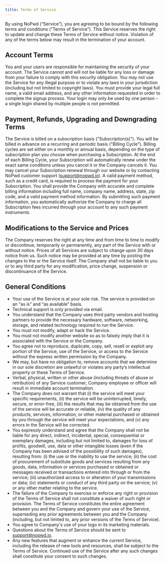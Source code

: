```yaml
---
title: Terms of Service
---
```


By using NoPwd (“Service”), you are agreeing to be bound by the following terms and conditions (“Terms of Service”).
This Service reserves the right to update and change these Terms of Service without notice.
Violation of any of the terms below may result in the termination of your account.

## Account Terms

You and your users are responsible for maintaining the security of your account. The Service cannot and will not be liable for any loss or damage from your failure to comply with this security obligation.
You may not use the Service for any illegal purpose or to violate any laws in your jurisdiction (including but not limited to copyright laws).
You must provide your legal full name, a valid email address, and any other information requested in order to complete the signup process.
Your login may only be used by one person – a single login shared by multiple people is not permitted.

## Payment, Refunds, Upgrading and Downgrading Terms

The Service is billed on a subscription basis ("Subscription(s)"). You will be billed in advance on a recurring and periodic basis ("Billing Cycle"). Billing cycles are set either on a monthly or annual basis, depending on the type of subscription plan you choose when purchasing a Subscription.
At the end of each Billing Cycle, your Subscription will automatically renew under the exact same conditions unless you cancel it or the Company cancels it. You may cancel your Subscription renewal through our website or by contacting NoPwd customer support (support@nopwd.io).
A valid payment method, such as a credit card, is required to process the payment for your Subscription. You shall provide the Company with accurate and complete billing information including full name, company name, address, state, zip code, and a valid payment method information. By submitting such payment information, you automatically authorize the Company to charge all Subscription fees incurred through your account to any such payment instruments.

## Modifications to the Service and Prices

The Company reserves the right at any time and from time to time to modify or discontinue, temporarily or permanently, any part of the Service with or without notice.
Prices of all Services are subject to change upon 30 days notice from us. Such notice may be provided at any time by posting the changes to the or the Service itself. The Company shall not be liable to you or to any third party for any modification, price change, suspension or discontinuance of the Service.

## General Conditions

- Your use of the Service is at your sole risk. The service is provided on an “as is” and “as available” basis.
- Technical support is only provided via email.
- You understand that the Company uses third party vendors and hosting partners to provide the necessary hardware, software, networking, storage, and related technology required to run the Service.
- You must not modify, adapt or hack the Service.
- You must not modify another website so as to falsely imply that it is associated with the Service or the Company.
- You agree not to reproduce, duplicate, copy, sell, resell or exploit any portion of the Service, use of the Service, or access to the Service without the express written permission by the Company.
- We may, but have no obligation to, remove accounts that we determine in our sole discretion are unlawful or violates any party’s intellectual property or these Terms of Service.
- Verbal, physical, written or other abuse (including threats of abuse or retribution) of any Service customer, Company employee or officer will result in immediate account termination.
- The Company does not warrant that (i) the service will meet your specific requirements, (ii) the service will be uninterrupted, timely, secure, or error-free, (iii) the results that may be obtained from the use of the service will be accurate or reliable, (iv) the quality of any products, services, information, or other material purchased or obtained by you through the service will meet your expectations, and (v) any errors in the Service will be corrected.
- You expressly understand and agree that the Company shall not be liable for any direct, indirect, incidental, special, consequential or exemplary damages, including but not limited to, damages for loss of profits, goodwill, use, data or other intangible losses (even if the Company has been advised of the possibility of such damages), resulting from: (i) the use or the inability to use the service; (ii) the cost of procurement of substitute goods and services resulting from any goods, data, information or services purchased or obtained or messages received or transactions entered into through or from the service; (iii) unauthorized access to or alteration of your transmissions or data; (iv) statements or conduct of any third party on the service; (v) or any other matter relating to the service.
- The failure of the Company to exercise or enforce any right or provision of the Terms of Service shall not constitute a waiver of such right or provision. The Terms of Service constitutes the entire agreement between you and the Company and govern your use of the Service, superseding any prior agreements between you and the Company (including, but not limited to, any prior versions of the Terms of Service).
- You agree to Company's use of your logo in its marketing materials.
- Questions about the Terms of Service should be sent to support@nopwd.io.
- Any new features that augment or enhance the current Service, including the release of new tools and resources, shall be subject to the Terms of Service. Continued use of the Service after any such changes shall constitute your consent to such changes.
